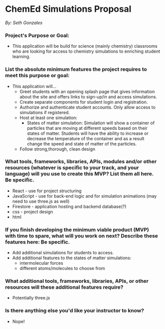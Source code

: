 # ChemEd Simulations Proposal
_By: Seth Gonzales_


### Project's Purpose or Goal: 
 * This application will be build for science (mainly chemistry) classrooms who are looking for access to chemistry simulations to enriching student learning. 

### List the absolute minimum features the project requires to meet this purpose or goal:
 * This application will...
    * Greet students with an opening splash page that gives information about the site and offers links to sign-up/in and access simulations.
    * Create separate components for student login and registration. 
    * Authorize and authenticate student accounts. Only allow access to simulations if registered. 
    * Host at least one simulation:
      * States of matter simulation: Simulation will show a container of particles that are moving at different speeds based on their states of matter. Students will have the ability to increase or decrease the temperature of the container and as a result change the speed and state of matter of the particles.
    * Follow strong,thorough, clean design 
  
### What tools, frameworks, libraries, APIs, modules and/or other resources (whatever is specific to your track, and your language) will you use to create this MVP? List them all here. Be specific.
  * React - use for project structuring
  * JavaScript - use for back-end logic and for simulation animations (may need to use three.js as well)
  * Firestore - application hosting and backend database(?)
  * css - project design 
  * html 

### If you finish developing the minimum viable product (MVP) with time to spare, what will you work on next? Describe these features here: Be specific.
  * Add additional simulations for students to access.
  * Add additional features to the states of matter simulations:
    * intermolecular forces
    * different atoms/molecules to choose from

### What additional tools, frameworks, libraries, APIs, or other resources will these additional features require?
  * Potentially three.js

### Is there anything else you'd like your instructor to know?
  * Nope!

